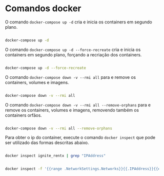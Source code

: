 
# Comandos docker

O comando `docker-compose up -d` cria e inicia os containers em segundo plano.

```bash

docker-compose up -d

```

O comando `docker-compose up -d --force-recreate` cria e inicia os containers em segundo plano, forçando a recriação dos containers.

```bash

docker-compose up -d --force-recreate

```

O comando `docker-compose down -v --rmi all` para e remove os containers, volumes e imagens.

```bash

docker-compose down -v --rmi all

```

O comando `docker-compose down -v --rmi all --remove-orphans` para e remove os containers, volumes e imagens, removendo também os containers orfãos.

```bash

docker-compose down -v --rmi all --remove-orphans

```

Para obter o ip do container, execute o comando `docker inspect` que pode ser utilizado das formas descritas abaixo.

```bash

docker inspect ignite_rentx | grep "IPAddress"

```

```bash

docker inspect -f '{{range .NetworkSettings.Networks}}{{.IPAddress}}{{end}}' ignite_rentx

```

